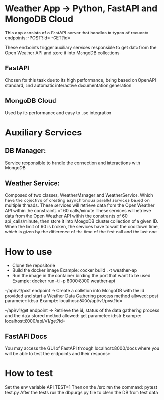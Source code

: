 

# Weather App -> Python, FastAPI and MongoDB Cloud



This app consists of a FastAPI server that handles to types of requests endpoints: 
-POST?id=<str> 
-GET?id=<str>

These endpoints trigger auxiliary services responsible to get data from the Open Weather API and store it into MongoDB collections

## FastAPI 
Chosen for this task due to its high performance, being based on OpenAPI standard, and automatic interactive documentation generation

## MongoDB Cloud
Used by its performance and easy to use integration





# Auxiliary Services


## DB Manager:

Service responsible to handle the connection and interactions with MongoDB

## Weather Service:

Composed of two classes, WeatherManager and WeatherService.
Which have the objective of creating asynchronous parallel services based on multiple threads.
These services will retrieve data from the Open Weather API within the constraints of 60 calls/minute
These services will retrieve data from the Open Weather API 
within the constraints of 60 api_calls/minute, then store it into MongoDB cluster collection of a given ID.
When the limit of 60 is broken, the services have to 
wait the cooldown time, which is given by the difference of the time of the first call and the last one.



# How to use

- Clone the repositorie
- Build the docker image 
    Example: docker build . -t weather-api
- Run the image in the container binding the port that want to be used
    Example: docker run -ti -p 8000:8000 weather-api

-/api/v1/post endpoint -> Create a colletion into MongoDB with the id provided and start a Weather Data Gathering process
method allowed: post
parameter: id:str
Example: localhost:8000/api/v1/post?id=<id>

-/api/v1/get endpoint -> Retrieve the id, status of the data gathering process and the data stored 
method allowed: get
parameter: id:str
Example: localhost:8000/api/v1/get?id=<id>

## FastAPI Docs
You may access the GUI of FastAPI through localhost:8000/docs where you will be able to test the endpoints and their response


# How to test

Set the env variable API_TEST=1
Then on the /src 
run the command: pytest test.py
After the tests run the dbpurge.py file to clean the DB from test data






